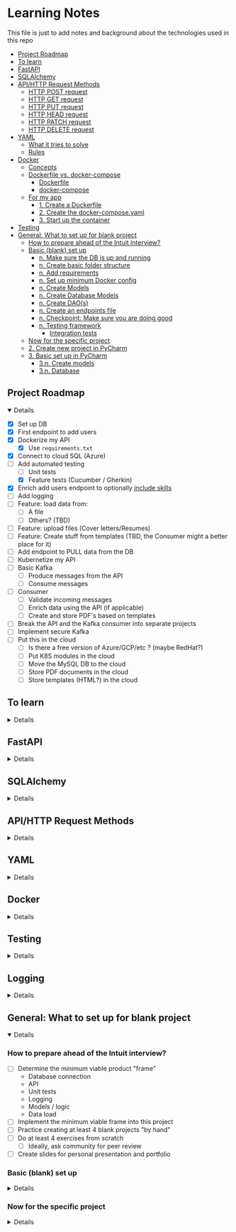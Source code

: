 # Learning Notes

This file is just to add notes and background about the technologies used in this repo

<!-- TOC -->

* [Project Roadmap](#project-roadmap)
* [To learn](#to-learn)
* [FastAPI](#fastapi)
* [SQLAlchemy](#sqlalchemy)
* [API/HTTP Request Methods](#apihttp-request-methods)
    * [HTTP POST request](#http-post-request)
    * [HTTP GET request](#http-get-request)
    * [HTTP PUT request](#http-put-request)
    * [HTTP HEAD request](#http-head-request)
    * [HTTP PATCH request](#http-patch-request)
    * [HTTP DELETE request](#http-delete-request)
* [YAML](#yaml)
    * [What it tries to solve](#what-it-tries-to-solve)
    * [Rules](#rules)
* [Docker](#docker)
    * [Concepts](#concepts)
    * [Dockerfile vs. docker-compose](#dockerfile-vs-docker-compose)
        * [Dockerfile](#dockerfile)
        * [docker-compose](#docker-compose)
    * [For my app](#for-my-app)
        * [1. Create a Dockerfile](#1-create-a-dockerfile)
        * [2. Create the docker-compose.yaml](#2-create-the-docker-composeyaml)
        * [3. Start up the container](#3-start-up-the-container)
* [Testing](#testing)
* [General: What to set up for blank project](#general-what-to-set-up-for-blank-project)
    * [How to prepare ahead of the Intuit interview?](#how-to-prepare-ahead-of-the-intuit-interview)
    * [Basic (blank) set up](#basic-blank-set-up)
        * [n. Make sure the DB is up and running](#n-make-sure-the-db-is-up-and-running)
        * [n. Create basic folder structure](#n-create-basic-folder-structure)
        * [n. Add requirements](#n-add-requirements)
        * [n. Set up minimum Docker config](#n-set-up-minimum-docker-config)
        * [n. Create Models](#n-create-models)
        * [n. Create Database Models](#n-create-database-models)
        * [n. Create DAO(s)](#n-create-daos)
        * [n. Create an endpoints file](#n-create-an-endpoints-file)
        * [n. Checkpoint: Make sure you are doing good](#n-checkpoint-make-sure-you-are-doing-good)
        * [n. Testing framework](#n-testing-framework)
            * [Integration tests](#integration-tests)
    * [Now for the specific project](#now-for-the-specific-project)
    * [2. Create new project in PyCharm](#2-create-new-project-in-pycharm)
    * [3. Basic set up in PyCharm](#3-basic-set-up-in-pycharm)
        * [3.n. Create models](#3n-create-models)
        * [3.n. Database](#3n-database)

<!-- TOC -->

## Project Roadmap

<details open>

- [x] Set up DB
- [x] First endpoint to add users
- [x] Dockerize my API
    - [x] Use `requirements.txt`
- [x] Connect to cloud SQL (Azure)
- [ ] Add automated testing
    - [ ] Unit tests
    - [x] Feature tests (Cucumber / Gherkin)
- [x] Enrich add users endpoint to
  optionally [include skills](https://fastapi.tiangolo.com/tutorial/sql-databases/#__tabbed_1_3)
- [ ] Add logging
- [ ] Feature: load data from:
    - [ ] A file
    - [ ] Others? (TBD)
- [ ] Feature: upload files (Cover letters/Resumes)
- [ ] Feature: Create stuff from templates (TBD, the Consumer might a better place for it)
- [ ] Add endpoint to PULL data from the DB
- [ ] Kubernetize my API
- [ ] Basic Kafka
    - [ ] Produce messages from the API
    - [ ] Consume messages
- [ ] Consumer
    - [ ] Validate incoming messages
    - [ ] Enrich data using the API (if applicable)
    - [ ] Create and store PDF's based on templates
- [ ] Break the API and the Kafka consumer into separate projects
- [ ] Implement secure Kafka
- [ ] Put this in the cloud
    - [ ] Is there a free version of Azure/GCP/etc ? (maybe RedHat?)
    - [ ] Put K8S modules in the cloud
    - [ ] Move the MySQL DB to the cloud
    - [ ] Store PDF documents in the cloud
    - [ ] Store templates (HTML?) in the cloud

</details>

## To learn

<details>

- [ ] Check exactly what FastAPI is
- [ ] How does FastAPI compares to other solutions
- [ ] What exactly is `uvicorn`? is it just for Dev? is it only for FastAPI?
- [ ] WSGI vs ASGI
- [ ] Learn about API keys
- [ ] Learn about pydantic and other alternatives
- [ ] Also learn about GraphQL
    - [ ] How does it compare to REST for ease of implementation?
    - [ ] How does it compare to REST in other areas (e.g. performance)
- [x] Add/use `requirements.txt` in my application
- [ ] What is the `__init__.py` (in the Python package folder) used for?
- [ ] Flask vs Uvicorn
- [ ] Learn what each section of `docker-compose.yaml` does
- [x] `yield` vs `return`
- [x] What is `sqllite` exactly? Is it good for local testing?

</details>

## FastAPI

<details>

- it is a framework to build RESTful API's
- It uses Pydantic intrinsically to validate, serialize and deserialize data
    - Pydantic is a data validation library for Python.
    - Pydantic is among the fastest data validation libraries for Python.
    - Pydantic provides type hints for schema validation and serialization through type annotations.
- Starlette
    - is a lightweight ASGI framework/toolkit, to support async functionality in Python.
    - great performance by independent benchmarks, which is inherited by FastAPI.
- Uvicorn
    - Uvicorn is a minimal low-level server/application web server for async frameworks
    - following the ASGI specification
- Automatically generate OpenAPI documentation
- Can run on Gunicorn (WSGI) and ASGI servers such as Uvicorn and Hypercorn, making it a good choice for production
  environments

</details>

## SQLAlchemy

<details>

- `declarative_base()` is a factory function that constructs a base class for declarative class definitions (which is
  assigned to the Base variable)
- The Declarative system is the typically used system provided by the SQLAlchemy ORM in order to define classes mapped
  to relational database tables.
    - However, as noted in Classical Mappings, Declarative is in fact a series of extensions that ride on top of the
      SQLAlchemy mapper() construct.
- To link a pydantic model to a SQLAlchemy model (table) we declare an inner `Config` class inside the pydantic model
    - In the `Config` class We set the value `orm_mode = True` to let pydantic know this is an ORM (duh!)
    - Pydantic's `orm_mode` will tell the Pydantic model to read the data even if it is not a dict, but an ORM model
    - This way, instead of only trying to get the id value from a dict, as in `id = data["id"]` it will also
      try `id = data.id`
- SQLAlchemy and many others are by default "lazy loading".
    - That means, they don't fetch the data for relationships (e.g. `User`-->`Skill`) unless you try to access the
      attribute that would contain that data.
    -

</details>

## API/HTTP Request Methods

<details>

These are the basic ones, see below for further reference:

- [https://www.freecodecamp.org/news/http-request-methods-explained/]
- [https://www.w3schools.com/tags/ref_httpmethods.asp]

### HTTP POST request

- We use POST to create a new resource.
- A POST request requires a body in which you define the data of the entity to be created.
- A successful POST request would be a 200 response code.
- No restrictions on data length

### HTTP GET request

- We use GET to read or retrieve a resource.
- A successful GET returns a response containing the information you requested.
- **Data sent is visible as part of the URL**
- should never be used when dealing with sensitive data

### HTTP PUT request

- We use PUT to modify (`insert`/`update`) a resource.
- PUT updates the entire resource with data that is passed in the body payload.
- If there is no resource that matches the request, it will create a new resource.
- It is idempotent: calling the same PUT request multiple times will always produce the same result. In contrast,
  calling a POST request repeatedly have side effects of creating the same resource multiple times.

### HTTP HEAD request

- HEAD is almost identical to GET, but without the response body.
- In other words, if GET /users returns a list of users, then HEAD /users will make the same request but will not return
  the list of users.
- useful for checking what a GET request will return before actually making a GET request
    - a HEAD request can read the Content-Length header to check the size of the file, without actually downloading the
      file.

### HTTP PATCH request

- We use PATCH to modify a part of a resource.
- With PATCH, you only need to pass in the data that you want to update.

### HTTP DELETE request

- It is used to, well.... delete data

</details>

## YAML

<details>

### What it tries to solve

- Set of standards to transfer data regardless of language (Python, Java, etc)
- Competes with JSON and XML, but simpler (in theory)

### Rules

```yaml
# This is a comment
# In general, lowercase is encouraged
# YAML is simply a key:value pair
course:
  # Notice the indentation for sub-elements!
  course_name: "Python rules"
  course_name2: Python rules # No quotes is still acceptable
  version: 1.1
  year: 2023
  price: &price 1000  # Notice the ampersand!! this indicates a re-usable variable
  is_public: true
  release_date: 2023-12-15 14:09:00 # Notice ISO-ish
  pre-enroll: null # null isused for ... well, nulls
  tags: # This is one way to declare an array (notice indentation + dashes)
    - python
    - web development
    - mysql
  teachers: [ "hugo", "paco", "luis" ]  # Another way for an array
  # Notice the following syntax, it declares an array of objects (compare to JSON [{},{}] )
  teacher_details:
    - name: "hugo"
      email: "hugo@gmail.com"
      role: "admin"
    - name: "paco"
      email: "paco@gmail.com"
      role: "servant"
    # Yet another way to write objects / dicts
    - { name: "luis",email: "luis@gmail.com",role: "runner" }
  short_desc: > # This is a multi-line string, when read, tabs and line breaks are removed
    mi mama
    me mima mucho
  long_desc: | # Another multiline but all indentation and linebreaks are KEPT
    mi mama
      me mima mucho
  process_payment: *price  # Notice the reference to the variable we declared above ^^
  parent_var: &parent # Again, declaring a variable
    one: two
  child_var:
    three: four
    <<: *parent  # This includes all sub-elements in parent, in the child variable 

```

</details>

## Docker

<details>

### Concepts

- dockerfile
    - blueprint for building images
        - more like a set of instructions IMO
- image
    - template for running containers
- container
    - The actual running code

### Dockerfile vs. docker-compose

- A `Dockerfile` describes how to build a Docker **image**, while Docker Compose is a command for running a Docker
  **container**.
- `docker-compose` is a tool for defining and running multi-container applications
- Use a Dockerfile to **define** your app’s environment, so it can be reproduced anywhere.
- Define the services of your app in docker-compose.yml, so you can run them together in an isolated environment.
- Use `docker compose up` and `docker compose command` to start and run your entire app.

#### Dockerfile

- Uses docker build commands, which use a “context,”
- Context: the set of files located in the specified PATH or URL
- The build process can refer to any of the files in the context
- the URL parameter can refer to
    - Git repositories,
    - pre-packaged tarball contexts
    - or plain text files
- A Docker image consists of read-only layers, each of which represents a Dockerfile instruction.
- The layers are stacked and each one is a delta of the changes from the previous layer
- In the following Example
    - FROM creates a layer from the ubuntu:18.04 Docker image.
    - COPY adds files from your Docker client’s current directory.
    - RUN builds your application with make.
    - CMD specifies what command to run within the container.

```dockerfile
FROM ubuntu:18.04
COPY . /app
RUN make /app
CMD python /app/app.py
```

- Trivia: you can have multiple `FROM` sections to pull assorted functionality from different places:

```dockerfile
FROM ubuntu:18.04
RUN apt-get update
RUN apt-get install -y odbcinst
RUN apt install -y unixodbc-dev
RUN apt-get install -y unixodbc

FROM Python:3.11
COPY . /app
RUN make /app
CMD python /app/app.py
```

- `requirements.txt`
    - You can make this one generic, i.e. don't specify a version, let `pip` decide

#### docker-compose

- "Adds" a new **writable** layer on top of the image
- All changes made to the running container, such as writing/modifying/deleting files, are done in this writable
  container layer

### For my app

#### 1. Create a Dockerfile

Remember: this is about creating the **image**

```dockerfile
# We copy the kernel functionality here. I'm using Python but it can be Devian, Ubuntu, ETC
FROM python:3.11

# Name the working dir
WORKDIR /app

# Copy "local" files to the container (in the `/app` folder)
# Sample:
COPY ./api/ ./api/
COPY ./requirements.txt .

# Install requirements in the container
RUN pip install --upgrade pip
# PRE-REQUISITE: Don't forget to refresh your requirements by doing : `pip freeze > requirements.txt`
RUN pip install -r ./requirements.txt
```

#### 2. Create the docker-compose.yaml

Note how you could spin up multiple container (in different ports) for escalabitily here

```yaml
version: "3"
services:
  # each service that could be executed from docker-compose goes here
  # note that the name can be anything (I just named it api)
  api:
    build: . # # config to build my image goes here... maybe? TODO: Investigate further
    expose:
      - 8000
    ports: # Port for my API
      - "8000:8000"
    restart: "always"
```

#### 3. Start up the container

```commandline
docker-compose up api
```

</details>

## Testing

<details>

- `pytest` provides unit testing
- BDD
    - Two options: `pytest-bdd` or `behave`
    - In theory `behave` is more flexible (e.g. file and method conventions) and easier, so that's what I'm running with
- pytest fixtures are used for dependency injection and app state
    - They will NOT be used in this project (using FastAPI dependency overrides instead)
- Override DB connection and test endpoints locally
    - Regular flow (prod/dev):
        1. engine is created by connecting to the URL (`database.py`)
        2. A `SessionLocal` is created based on the engine (`database.py`)
        3. The `Base` (`declarative_base`) is created here to add our ORM models to
        4. `app = FastAPI()` creates our API (`endpoints.py`)
        5. A method `get_session()` yields the `SessionLocal`. **Important**, this is where the magic happens
        6. In our `app` (for each endpoint) we introduce a dependency to the
           `session` (`add_users(model: UserModel, session: Session = Depends(get_session))`)
        7. The `session` gets passed down to the DAO for database usage
    - For tests, we need to override using fixtures (test file, UT or `steps.py`:
        1. We import `app` and `get_session` from our `endpoints.py` file, and the `Base` from `database.py`
        2. We create a "shadow" engine and session, connecting to the dummy DB
        3. We create a test version of `get_session()` (See step `e.` previously)
        4. Just to be sure, let's drop and re-create our tables: `Base.metadata.drop_all(engine)`
        5. Now re-create our ORM models in testing: `Base.metadata.create_all(bind=engine)`
        6. Super cool: we override the session like so: `app.dependency_overrides[get_session] = override_get_session`
        7. We leverage `TestClient` from FastAPI to create a testable version of our API: `client = TestClient(app)`
        8. And now we are ready to implement our tests: `response = client.get("/endpointName/")`
- Pro-tip: You can do ste-by-step debugging by using PyCharm's integrated FastAPI Run/Debug configuration

</details>

## Logging

<details>

- no need for any installs, just `import logging`
- Remember the default level is WARNING, if you want INFO's you'll have to configure it
    - simply do `logging.basicConfig(level.logging.DEBUG)`
- to log to a file: `logging.basicConfig(filename='MyFile.log', level.logging.DEBUG)`
- Formatting:
    - [Reference](https://docs.python.org/3/library/logging.html#logrecord-attributes)
    - `logging.basicConfig(filename='MyFile.log', level.logging.DEBUG, format='%(asctime)s:%(levelname)s:%(message)s')`
- Default logger is the `root` logger, which we may want to avoid for complex apps
    - The first config is the one that takes over, hence, confusion
- A logger will help us create a logger per class/module, etc: `logger=logging.getLogger(__name__)`
    - `name` is of course the name of the method invoking
- IMPORTANT: difference between `logger.error()` and `logger.exception()` is that `exception()` gives the stacktrace

```python
import sys
import logging

logger = logging.getLogger(__name__)
file_handler = logging.FileHandler('myLoggingFile.log')
formatter = logging.Formatter('%(asctime)s:%(levelname)s:%(message)s')
file_handler.setFormatter(formatter)

"""
Option B: One handler per log level. You can have as many as you want 
"""
error_handler = logging.FileHandler('onlyErrors.log')
error_handler.formatter = formatter
error_handler.setLevel(logging.ERROR)

console_handler = logging.StreamHandler(sys.stdout)
console_handler.formatter = formatter
console_handler.level = logging.DEBUG

# We add all our handlers here
logger.addHandler(file_handler)
logger.addHandler(error_handler)
logger.addHandler(console_handler)


class MyStuff:
    def my_method(self):
        try:
        # do some logic
        except Exception as ex:
            logger.error(ex.message())
```

### Important: Use a custom logger class

Originally I had set up a custom logging functionality as a stand-alone function, but for some reason it wasn't working
on FastAPI:

```python
### FILE: utilities.py
def get_logger():
    logger = logging.getLogger(logger_name)
    logger.setLevel(logging.DEBUG)
    formatter = logging.Formatter(DEFAULT_LOG_FORMAT)

    console_handler = logging.StreamHandler(sys.stdout)
    console_handler.setFormatter(formatter)

    logger.addHandler(console_handler)
    return logger


### FILE: endpoints.py
from common.utilities import get_logger

app = FastAPI()
logger = get_logger()
```

So, now I moved that into a class and I create an instance of that class, not sure why this DOES work, maybe because I'm
adding state to my logger?

```python
### FILE: utilities.py
class DefaultLogger:
    """
    Having a class is a bit convoluted, but necessary since logging kept failing when I initialized
    the log from endpoints.py without a wrapper class. My theory is that this happened because I needed to add state
    """

    def __init__(self):
        self.logger = logging.getLogger(logger_name)
        self.logger.setLevel(logging.DEBUG)
        formatter = logging.Formatter(DEFAULT_LOG_FORMAT)

        console_handler = logging.StreamHandler(sys.stdout)
        console_handler.setFormatter(formatter)

        self.logger.addHandler(console_handler)

    def get_logger(self) -> Logger:
        return self.logger


### FILE: endpoints.py
from common.utilities import DefaultLogger

app = FastAPI()
logger = DefaultLogger().get_logger()
```

</details>

## General: What to set up for blank project

<details open>

### How to prepare ahead of the Intuit interview?

- [ ] Determine the minimum viable product "frame"
    - Database connection
    - API
    - Unit tests
    - Logging
    - Models / logic
    - Data load
- [ ] Implement the minimum viable frame into this project
- [ ] Practice creating at least 4 blank projects "by hand"
- [ ] Do at least 4 exercises from scratch
    - [ ] Ideally, ask community for peer review
- [ ] Create slides for personal presentation and portfolio

### Basic (blank) set up

<details> 

#### n. Make sure the DB is up and running

**IMPORTANT**: Consider creating a script for it

1. From Windows, open `Services`
2. Look for `MySQLServer`
3. Hit `Start`

#### n. Create basic folder structure

**NOTE**: _italics_ mean folder, `code` means file

- _api_
    - _database_
        - _daos_
            - `dao.py`
        - _table_models_
        - `database.py`
    - _models_
    - `endpoints.py`
- _common_
    - `constants.py`
    - `utilities.py`
- _tests_
    - _unit_
    - _feature_
        - _steps_
            - `steps.py`
- _data_load_ (TBC)
    - **What here?**
- `Dockerfile`
- `docker-compose.yaml`
- `README.md`
- `requirements.txt`

#### n. Add requirements

```commandline
pip freeze > requirements.txt
```

Alternatively, you can leave your requirements as open as possible and let Docker figure out versioning:

```requirements
fastapi
sqlalchemy
pydantic
pytest
behave
requests
uvicorn
mssql
sqlserver
pyodbc
starlette.testclient
httpx
```

#### n. Set up minimum Docker config

`Dockerfile`:

```dockerfile
# Specify the parent image to pull core functionality from (in this case Python)
FROM python:3.11

# Name the working dir (will be set by Docker if we don't do it)
WORKDIR /app

# Copy "local" files to the container (in the `/app` folder)
# Sample:
COPY ./api/ ./api/
COPY ./common/ ./common/
# Super important, don't forget to put the DB file in the image if you are running local
COPY ./coverletter.db ./
COPY ./requirements.txt .

# Install requirements in the container
RUN pip install --upgrade pip
# PRE-REQUISITE: Don't forget to refresh your requirements by doing : `pip freeze > requirements.txt`
RUN pip install -r ./requirements.txt
```

**IMPORTANT**: If you are using MS SQL things are more complex, make sure to add to `Dockerfile`:

```dockerfile
# Next section to be able to connect to Azure
## Make sure we get the latest version of our requirements
RUN apt-get update
## Start with installations
RUN apt-get install -y odbcinst
## This gets the MS SQL Drivers for Debian (apparently the default for the image is Debian)
### Get the public keys to be able to pull the sources from MS
RUN curl https://packages.microsoft.com/keys/microsoft.asc | apt-key add -
### Get the drivers
RUN curl https://packages.microsoft.com/config/debian/9/prod.list | tee /etc/apt/sources.list.d/mssql-release.list
RUN apt update
### Annoying, I need to accept the EULA. This was a HEADACHE to figure out
RUN ACCEPT_EULA=Y apt-get install -y msodbcsql18
RUN apt install -y unixodbc-dev
RUN apt-get install -y unixodbc
```

`docker-compose.yaml` :

```yaml
version: "3"
services:
  # each service that could be executed from docker-compose goes here
  # note that the name can be anything (I just named it api)
  api:
    build: . # config to build my image goes here... maybe? TODO: Investigate further
    expose:
      - 8000
    ports: # Port for my API
      - "8000:8000"
    restart: "always"
    # You could put the command in Dockerfile. Dealer's choice
    command: [ "uvicorn", "api.endpoints:app", "--host=0.0.0.0", "--reload" ]
    # This should prevent us from having to rebuild our image for every change
    volumes:
      - ./api/:/app/api
    # watch allows the app to auto-reload on code changes, very practical
    develop:
      watch:
        - action: sync+restart
          # The path to watch changes for
          path: api/
          # the target (within the container) for the path
          target: /app/api
          ignore:
            - __pycache__/
            - .env
            - .venv
            - env/
            - venv/
            - .idea/
        - action: rebuild
          path: Dockerfile
        - action: rebuild
          path: docker-compose.yaml
        - action: rebuild
          path: requirements.txt
```

#### n. Create Models

- This section refers to the **business** models, database models (rows) will be created in a bit
- For simplicity both models are in the same file, they should be separate in the finalized version

```python
from typing import Optional, List, Optional
from pydantic import BaseModel


# This is called "child" because it mimics a 1..N relationship
class ChildModel(BaseModel):
    name: str
    parent_id: Optional[int] = None

    # SUPER important: This tells pydantic that this an ORM (database)
    class Config:
        orm_mode = True


class ParentModel(BaseModel):
    name: str
    children: Optional[List[ChildModel]] = []

    class Config:
        orm_mode = True
```

#### n. Create Database Models

- Putting all DB models in the same file, otherwise my app fails (should be fixable, don't know how)
- Notice that the business and DB models are NOT tied up here. That happens in the DAO

```python
from typing import List
from sqlalchemy import ForeignKey
from sqlalchemy.orm import relationship, Mapped, mapped_column
# IMPORTANT: Notice how we link these to the declarative_base (Base). This orchestrates our relational DB
from api.database.database import Base


class ParentTableRow(Base):
    __tablename__ = "tblNameGoesHere"
    # __table_args__ = {"schema": "coverletter"} # Used only for SQL Server

    """
    SQLAlchemy ORM (Object Relational Model) representation of the table
    """
    id: Mapped[int] = mapped_column(primary_key=True)
    name: Mapped[str] = mapped_column(nullable=False)
    # relationship() can be backtraced, but keeping it simple for this example
    skills: Mapped[List["ChildTableRow"]] = relationship()


class ChildTableRow(Base):
    __tablename__ = "tblNameGoesHere"

    id: Mapped[int] = mapped_column(primary_key=True)
    name: Mapped[str] = mapped_column(nullable=False)
    # Notice 2 things:
    # 1. I am assigning a column name here, otherwise it defaults to the same name as in Python
    # 2. I am explicitly stating the ForeignKey
    user_id: Mapped[int] = mapped_column("userId", ForeignKey("tblUser.id"))
```

#### n. Create DAO(s)

- You can have one or multiple DAO's, for the sake of simplicity we'll have one for this project
- Here's where you link the business and the DB models

```python
from sqlalchemy.orm import Session
from api.database.table_models.table_row_models import ParentTableRow, ChildTableRow
from api.models.user_model import ParentModel


class Dao:
    @staticmethod
    def create_something(session: Session, parent_model: ParentModel) -> ParentTableRow:
        # Create the row model from the business model (passed down from the endpoint)
        child_rows = []
        for child in parent_model.children:
            child_row = ChildTableRow(name=child.name)
            child_rows.append(child_row)

        parent_row = ParentTableRow(name=parent_model.name, children=child_rows)
        session.add(parent_row)
        session.commit()

        # I presume I would be updating the data (mostly the PK) from the DB
        session.refresh(parent_row)
        return parent_row
```

#### n. Create an endpoints file

```python
from fastapi import FastAPI, Depends

from api.database.database import SessionLocal
from sqlalchemy.orm import Session
from api.models.user_model import UserModel
from api.database.daos.dao import Dao

app = FastAPI()


def get_session() -> SessionLocal:
    """
    We need to have an independent database session/connection (SessionLocal) per request, 
    use the same session through all the request and then close it after the request
    is finished.

    Returns:
        SessionLocal: A DB session to be used once
    """
    # fetch session
    session = SessionLocal()
    try:
        # `yield` returns a generator for the session, aka an iterable that can only iterate once
        # In this case it returns a new Session every time is called, but forgets the previous sessions immediately
        yield session
    finally:
        session.close()
```

#### n. Checkpoint: Make sure you are doing good

1. Start up the service

```commandline
docker-compose up api
```

2. See FastAPI:

```
http://localhost:8000/docs
```

#### n. Testing framework

Add requirements if you don't have them already:

```requirements
pytest
behave
requests
starlette.testclient
httpx
```

##### Integration tests

1. Let PyCharm do the deed for you. Just create a `.feature` file, example:

```gherkin
Feature: AddUsers
  # Add users with assorted combinations

  Scenario: Add Data with endpoint
    When The following is posted to the "add-users" endpoint using PUT
    """
    {"input":"dummy input"}
    """
    Then response should be
    """
    {"TBD":"TBD"}
    """
```

2. Now update the `steps.py`

```python
import json
from behave import when, then
from fastapi.testclient import TestClient
from sqlalchemy import create_engine
from sqlalchemy.orm import sessionmaker

from api.database.database import Base
from api.endpoints import app, get_session

# This allows us to test our endpoint without deploying the API
test_client = TestClient(app)

# The following steps recreate our DB in a mock
engine = create_engine("sqlite:///./test.db", connect_args={"check_same_thread": False})
Base.metadata.drop_all(engine)
Base.metadata.create_all(engine)
TestSessionLocal = sessionmaker(bind=engine, autocommit=False, autoflush=False)


# These overrides are where the magic to avoid using our actual DB happens
def override_get_session() -> TestSessionLocal:
    session = TestSessionLocal()
    yield session
    session.rollback()
    session.close()


app.dependency_overrides[get_session] = override_get_session


@when('The following is posted to the "{endpoint_name}" endpoint using PUT')
def step_impl(context, endpoint_name):
    try:
        # context.text is where the framework puts the text under the When/Then/Given etc 
        response = test_client.put(url=f"/{endpoint_name}", json=json.loads(context.text))
        if response.status_code == 200:
            # We can add whatever to the context, which will allow us to test
            context.response = response
            context.success = True
        else:
            context.success = False
    except Exception as ex:
        print(f"Something horrible happened!!: {str(ex)}")
        context.success = False


@then("response should be")
def step_impl(context):
    assert context.success is True
    response_dict = json.loads(context.response.text)
    expected = json.loads(context.text)
    assert response_dict == expected
```

</details> <!-- Basic (Blank) set up -->

### Now for the specific project

<details>

### 2. Create new project in PyCharm

### 3. Basic set up in PyCharm

#### 3.n. Create models

- For each model identified
    - Create a class, inheriting from `BaseModel` (`from pydantic import BaseModel`)
    - Add properties straight under the class, e.g.:

```python
class UserModel(BaseModel):
    id: Optional[int] = None
    name: str
    email: str
```

- Don't forget to add a `Config` class inside the model and set `orm_mode = True`, this tells pydantic that is a an
  Object-Relational (DB) model

#### 3.n. Database

</details> <!-- Now for the specific project -->

</details>


